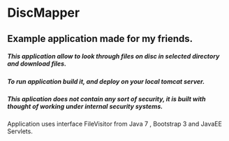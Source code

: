 
# DiscMapper

## Example application made for my friends. 

##### This application allow to look through files on disc in selected directory and download files.
##### To run application build it, and deploy on your local tomcat server.
##### This aplication does not contain any sort of security, it is built with thought of working under internal security systems. 

Application uses interface FileVisitor from Java 7 , Bootstrap 3 and JavaEE Servlets.  
